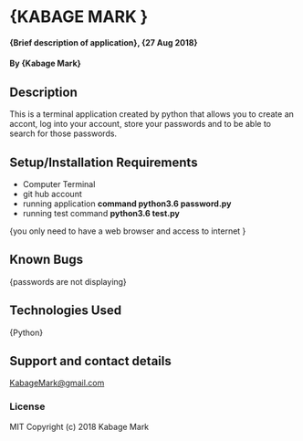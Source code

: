 # {KABAGE MARK }
#### {Brief description of application}, {27 Aug 2018}
#### By **{Kabage Mark}**
## Description
This is a terminal application created by python that allows you to create an accont, log into your account, store your passwords and to be able to search for those passwords.
## Setup/Installation Requirements
* Computer Terminal
* git hub account
* running application **command python3.6 password.py**
* running test command **python3.6 test.py**

{you only need to have a web browser and access to internet }
## Known Bugs
{passwords are not displaying}
## Technologies Used
{Python}
## Support and contact details
KabageMark@gmail.com
### License
MIT
Copyright (c) 2018 Kabage Mark